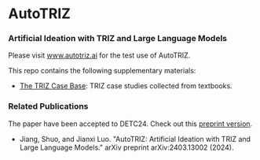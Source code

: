 # AutoTRIZ
### Artificial Ideation with TRIZ and Large Language Models
Please visit www.autotriz.ai for the test use of AutoTRIZ.

This repo contains the following supplementary materials:
- [The TRIZ Case Base](https://github.com/shuojiangcn/AutoTRIZ-DETC24/blob/main/casebase/casebase.md): TRIZ case studies collected from textbooks.
  
### Related Publications
The paper have been accepted to DETC24. Check out this [preprint version](https://arxiv.org/abs/2403.13002).

- Jiang, Shuo, and Jianxi Luo. "AutoTRIZ: Artificial Ideation with TRIZ and Large Language Models." arXiv preprint arXiv:2403.13002 (2024).
